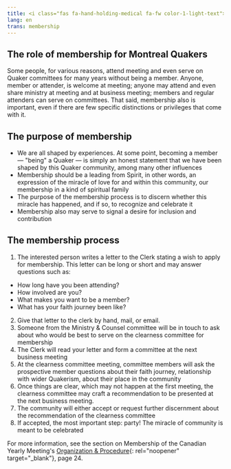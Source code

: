 ```yaml
---
title: <i class="fas fa-hand-holding-medical fa-fw color-1-light-text"></i> Membership
lang: en
trans: membership
---
```

## The role of membership for Montreal Quakers
Some people, for various reasons, attend meeting and even serve on Quaker committees for many years without being a member. Anyone, member or attender, is welcome at meeting; anyone may attend and even share ministry at meeting and at business meeting; members and regular attenders can serve on committees. That said, membership also is important, even if there are few specific distinctions or privileges that come with it.
## The purpose of membership
* We are all shaped by experiences. At some point, becoming a member — "being" a Quaker — is simply an honest statement that we have been shaped by this Quaker community, among many other influences
* Membership should be a leading from Spirit, in other words, an expression of the miracle of love for and within this community, our membership in a kind of spiritual family
* The purpose of the membership process is to discern whether this miracle has happened, and if so, to recognize and celebrate it
* Membership also may serve to signal a desire for inclusion and contribution

## The membership process
1. The interested person writes a letter to the Clerk stating a wish to apply for membership. This letter can be long or short and may answer questions such as:
  * How long have you been attending?
  * How involved are you?
  * What makes you want to be a member?
  * What has your faith journey been like?
2. Give that letter to the clerk by hand, mail, or email.
3. Someone from the Ministry & Counsel committee will be in touch to ask about who would be best to serve on the clearness committee for membership
4. The Clerk will read your letter and form a committee at the next business meeting
5. At the clearness committee meeting, committee members will ask the prospective member questions about their faith journey, relationship with wider Quakerism, about their place in the community
6. Once things are clear, which may not happen at the first meeting, the clearness committee may craft a recommendation to be presented at the next business meeting.
7. The community will either accept or request further discernment about the recommendation of the clearness committee
8. If accepted, the most important step: party! <i class="fas fa-birthday-cake fa-fw color-1-text"></i> The miracle of community is meant to be celebrated

For more information, see the section on Membership of the Canadian Yearly Meeting's [Organization & Procedure](https://quaker.ca/resources/organization-and-procedure/){: rel="noopener" target="_blank"}, page 24.
